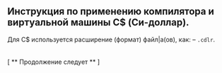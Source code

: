 Инструкция по применению компилятора и виртуальной машины C$ (Си-доллар).
-
Для C$ используется расширение (формат) файл|а(ов), как: – `.cdlr`.
<br>
<br>
<br>
[
** Продолжение следует **
]

